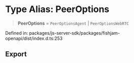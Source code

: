 # Type Alias: PeerOptions

> **PeerOptions** = `PeerOptionsAgent` \| `PeerOptionsWebRTC`

Defined in: packages/js-server-sdk/packages/fishjam-openapi/dist/index.d.ts:253

## Export
